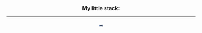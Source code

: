 <center><b>Мy little stack:</b>
    <hr>
    <img height="10px" width="10px" src='https://github.com/devicons/devicon/blob/master/icons/php/php-original.svg'>
